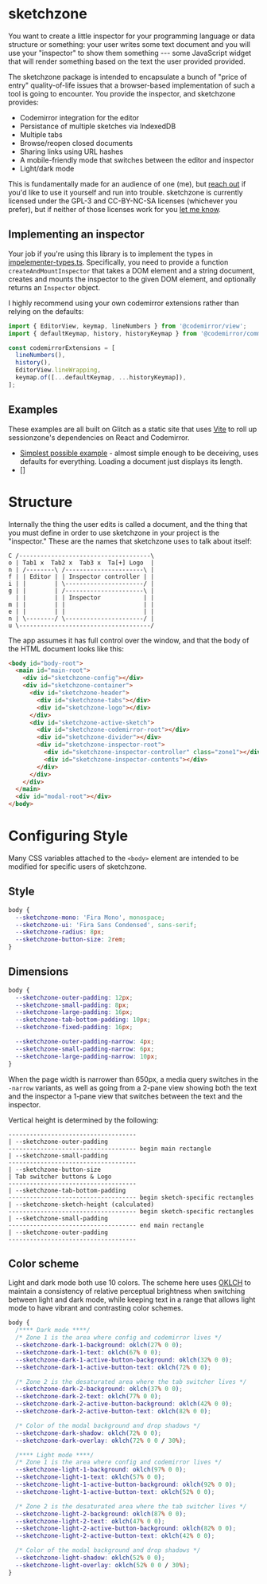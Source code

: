 # sketchzone

You want to create a little inspector for your programming language or data structure or something: your user writes some text document and you will use your "inspector" to show them something --- some JavaScript widget that will render something based on the text the user provided provided.

The sketchzone package is intended to encapsulate a bunch of "price of entry" quality-of-life issues that a browser-based implementation of such a tool is going to encounter. You provide the inspector, and sketchzone provides:

- Codemirror integration for the editor
- Persistance of multiple sketches via IndexedDB
- Multiple tabs
- Browse/reopen closed documents
- Sharing links using URL hashes
- A mobile-friendly mode that switches between the editor and inspector
- Light/dark mode

This is fundamentally made for an audience of one (me), but [reach out](https://social.wub.site/@simrob) if you'd like to use it yourself and run into trouble. sketchzone is currently licensed under the GPL-3 and CC-BY-NC-SA licenses (whichever you prefer), but if neither of those licenses work for you [let me know](https://social.wub.site/@simrob).

## Implementing an inspector

Your job if you're using this library is to implement the types in [impelementer-types.ts](src/implementer-types.ts). Specifically, you need to provide a function `createAndMountInspector` that takes a DOM element and a string document, creates and mounts the inspector to the given DOM element, and optionally returns an `Inspector` object.

I highly recommend using your own codemirror extensions rather than relying on the defaults:

```javascript
import { EditorView, keymap, lineNumbers } from '@codemirror/view';
import { defaultKeymap, history, historyKeymap } from '@codemirror/commands';

const codemirrorExtensions = [
  lineNumbers(),
  history(),
  EditorView.lineWrapping,
  keymap.of([...defaultKeymap, ...historyKeymap]),
];
```

## Examples

These examples are all built on Glitch as a static site that uses [Vite](https://vitejs.dev/) to roll up sessionzone's dependencies on React and Codemirror.

- [Simplest possible example](https://glitch.com/edit/?#!/sketchzone-simplest?path=index.js) - almost simple enough to be deceiving, uses defaults for everything. Loading a document just displays its length.
- []

# Structure

Internally the thing the user edits is called a document, and the thing that you must define in order to use sketchzone in your project is the "inspector." These are the names that sketchzone uses to talk about itself:

```
C /-------------------------------------\
o | Tab1 x  Tab2 x  Tab3 x  Ta[+] Logo  |
n | /--------\ /----------------------\ |
f | | Editor | | Inspector controller | |
i | |        | \----------------------/ |
g | |        | /----------------------\ |
  | |        | | Inspector            | |
m | |        | |                      | |
e | |        | |                      | |
n | \--------/ \----------------------/ |
u \-------------------------------------/
```

The app assumes it has full control over the window, and that the body of the HTML document looks like this:

```html
<body id="body-root">
  <main id="main-root">
    <div id="sketchzone-config"></div>
    <div id="sketchzone-container">
      <div id="sketchzone-header">
        <div id="sketchzone-tabs"></div>
        <div id="sketchzone-logo"></div>
      </div>
      <div id="sketchzone-active-sketch">
        <div id="sketchzone-codemirror-root"></div>
        <div id="sketchzone-divider"></div>
        <div id="sketchzone-inspector-root">
          <div id="sketchzone-inspector-controller" class="zone1"></div>
          <div id="sketchzone-inspector-contents"></div>
        </div>
      </div>
    </div>
  </main>
  <div id="modal-root"></div>
</body>
```

# Configuring Style

Many CSS variables attached to the `<body>` element are intended to be modified for specific users of sketchzone.

## Style

```css
body {
  --sketchzone-mono: 'Fira Mono', monospace;
  --sketchzone-ui: 'Fira Sans Condensed', sans-serif;
  --sketchzone-radius: 8px;
  --sketchzone-button-size: 2rem;
}
```

## Dimensions

```css
body {
  --sketchzone-outer-padding: 12px;
  --sketchzone-small-padding: 8px;
  --sketchzone-large-padding: 16px;
  --sketchzone-tab-bottom-padding: 10px;
  --sketchzone-fixed-padding: 16px;

  --sketchzone-outer-padding-narrow: 4px;
  --sketchzone-small-padding-narrow: 6px;
  --sketchzone-large-padding-narrow: 10px;
}
```

When the page width is narrower than 650px, a media query switches in the `-narrow` variants, as well as going from a 2-pane view showing both the text and the inspector a 1-pane view that switches between the text and the inspector.

Vertical height is determined by the following:

```
------------------------------------
| --sketchzone-outer-padding
------------------------------------ begin main rectangle
| --sketchzone-small-padding
------------------------------------
| --sketchzone-button-size
| Tab switcher buttons & Logo
------------------------------------
| --sketchzone-tab-bottom-padding
------------------------------------ begin sketch-specific rectangles
| --sketchzone-sketch-height (calculated)
------------------------------------ begin sketch-specific rectangles
| --sketchzone-small-padding
------------------------------------ end main rectangle
| --sketchzone-outer-padding
------------------------------------
```

## Color scheme

Light and dark mode both use 10 colors. The scheme here uses [OKLCH](https://oklch.com/) to maintain a consistency of relative perceptual brightness when switching between light and dark mode, while keeping text in a range that allows light mode to have vibrant and contrasting color schemes.

```css
body {
  /**** Dark mode ****/
  /* Zone 1 is the area where config and codemirror lives */
  --sketchzone-dark-1-background: oklch(27% 0 0);
  --sketchzone-dark-1-text: oklch(67% 0 0);
  --sketchzone-dark-1-active-button-background: oklch(32% 0 0);
  --sketchzone-dark-1-active-button-text: oklch(72% 0 0);

  /* Zone 2 is the desaturated area where the tab switcher lives */
  --sketchzone-dark-2-background: oklch(37% 0 0);
  --sketchzone-dark-2-text: oklch(77% 0 0);
  --sketchzone-dark-2-active-button-background: oklch(42% 0 0);
  --sketchzone-dark-2-active-button-text: oklch(82% 0 0);

  /* Color of the modal background and drop shadows */
  --sketchzone-dark-shadow: oklch(72% 0 0);
  --sketchzone-dark-overlay: oklch(72% 0 0 / 30%);

  /**** Light mode ****/
  /* Zone 1 is the area where config and codemirror lives */
  --sketchzone-light-1-background: oklch(97% 0 0);
  --sketchzone-light-1-text: oklch(57% 0 0);
  --sketchzone-light-1-active-button-background: oklch(92% 0 0);
  --sketchzone-light-1-active-button-text: oklch(52% 0 0);

  /* Zone 2 is the desaturated area where the tab switcher lives */
  --sketchzone-light-2-background: oklch(87% 0 0);
  --sketchzone-light-2-text: oklch(47% 0 0);
  --sketchzone-light-2-active-button-background: oklch(82% 0 0);
  --sketchzone-light-2-active-button-text: oklch(42% 0 0);

  /* Color of the modal background and drop shadows */
  --sketchzone-light-shadow: oklch(52% 0 0);
  --sketchzone-light-overlay: oklch(52% 0 0 / 30%);
}
```
